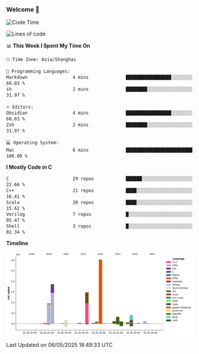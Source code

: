### Welcome 👋

<!--START_SECTION:waka-->
![Code Time](http://img.shields.io/badge/Code%20Time-2%2C032%20hrs%2039%20mins-blue)

![Lines of code](https://img.shields.io/badge/From%20Hello%20World%20I%27ve%20Written-8.9%20million%20lines%20of%20code-blue)

📊 **This Week I Spent My Time On** 

```text
🕑︎ Time Zone: Asia/Shanghai

💬 Programming Languages: 
Markdown                 4 mins              █████████████████░░░░░░░░   68.03 % 
sh                       2 mins              ████████░░░░░░░░░░░░░░░░░   31.97 % 

🔥 Editors: 
Obsidian                 4 mins              █████████████████░░░░░░░░   68.03 % 
Zsh                      2 mins              ████████░░░░░░░░░░░░░░░░░   31.97 % 

💻 Operating System: 
Mac                      6 mins              █████████████████████████   100.00 % 
```

**I Mostly Code in C** 

```text
C                        29 repos            ██████░░░░░░░░░░░░░░░░░░░   22.66 % 
C++                      21 repos            ████░░░░░░░░░░░░░░░░░░░░░   16.41 % 
Scala                    20 repos            ████░░░░░░░░░░░░░░░░░░░░░   15.62 % 
Verilog                  7 repos             █░░░░░░░░░░░░░░░░░░░░░░░░   05.47 % 
Shell                    3 repos             █░░░░░░░░░░░░░░░░░░░░░░░░   02.34 % 
```



**Timeline**

![Lines of Code chart](https://raw.githubusercontent.com/Bohan-hu/Bohan-hu/master/assets/bar_graph.png)


 Last Updated on 06/05/2025 18:49:33 UTC
<!--END_SECTION:waka-->



